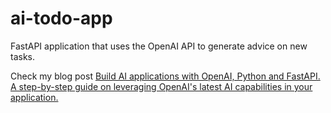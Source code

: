 # ai-todo-app
FastAPI application that uses the OpenAI API to generate advice on new tasks.

Check my blog post [Build AI applications with OpenAI, Python and FastAPI. A step-by-step guide on leveraging OpenAI's latest AI capabilities in your application.](https://osvaldorosales.hashnode.dev/build-ai-applications-with-openai-python-and-fastapi)
